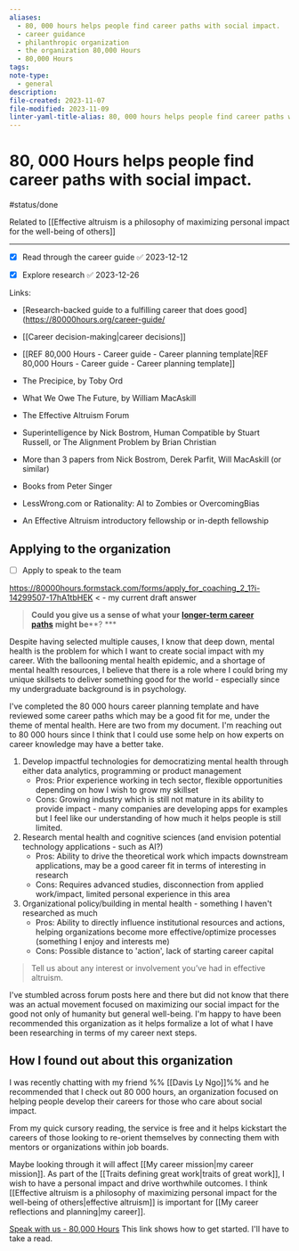 ```yaml
---
aliases:
  - 80, 000 hours helps people find career paths with social impact.
  - career guidance
  - philanthropic organization
  - the organization 80,000 Hours
  - 80,000 Hours
tags: 
note-type:
  - general
description: 
file-created: 2023-11-07
file-modified: 2023-11-09
linter-yaml-title-alias: 80, 000 hours helps people find career paths with social impact.
---
```


# 80, 000 Hours helps people find career paths with social impact.

#status/done 

Related to [[Effective altruism is a philosophy of maximizing personal impact for the well-being of others]]

---

- [x] Read through the career guide ✅ 2023-12-12

- [x] Explore research ✅ 2023-12-26

Links:
- [Research-backed guide to a fulfilling career that does good](https://80000hours.org/career-guide/
- [[Career decision-making|career decisions]]
- [[REF 80,000 Hours - Career guide - Career planning template|REF 80,000 Hours - Career guide - Career planning template]]

- The Precipice, by Toby Ord
- What We Owe The Future, by William MacAskill
- The Effective Altruism Forum
- Superintelligence by Nick Bostrom, Human Compatible by Stuart Russell, or The Alignment Problem by Brian Christian
- More than 3 papers from Nick Bostrom, Derek Parfit, Will MacAskill (or similar)
- Books from Peter Singer
- LessWrong.com or Rationality: AI to Zombies or OvercomingBias
- An Effective Altruism introductory fellowship or in-depth fellowship


## Applying to the organization

- [ ] Apply to speak to the team 

  
https://80000hours.formstack.com/forms/apply_for_coaching_2_1?i-14299507-17hA1tbHEK < - my current draft answer


> **Could you give us a sense of what your** [**longer-term career paths**](https://80000hours.org/career-planning/process/longer-term-paths/#what-should-a-longer-term-plan-look-like) **might be****? ***


Despite having selected multiple causes, I know that deep down, mental health is the problem for which I want to create social impact with my career. With the ballooning mental health epidemic, and a shortage of mental health resources, I believe that there is a role where I could bring my unique skillsets to deliver something good for the world - especially since my undergraduate background is in psychology.

I've completed the 80 000 hours career planning template and have reviewed some career paths which may be a good fit for me, under the theme of mental health. Here are two from my document. I'm reaching out to 80 000 hours since I think that I could use some help on how experts on career knowledge may have a better take.

 1. Develop impactful technologies for democratizing mental health through either data analytics, programming or product management
	- Pros: Prior experience working in tech sector, flexible opportunities depending on how I wish to grow my skillset
	- Cons: Growing industry which is still not mature in its ability to provide impact - many companies are developing apps for examples but I feel like our understanding of how much it helps people is still limited.
2. Research mental health and cognitive sciences (and envision potential technology applications - such as AI?)
	- Pros: Ability to drive the theoretical work which impacts downstream applications, may be a good career fit in terms of interesting in research  
	- Cons: Requires advanced studies, disconnection from applied work/impact, limited personal experience in this area
3. Organizational policy/building in mental health - something I haven't researched as much
	- Pros: Ability to directly influence institutional resources and actions, helping organizations become more effective/optimize processes (something I enjoy and interests me)
	- Cons: Possible distance to 'action', lack of starting career capital

> Tell us about any interest or involvement you’ve had in effective altruism.

I've stumbled across forum posts here and there but did not know that there was an actual movement focused on maximizing our social impact for the good not only of humanity but general well-being. I'm happy to have been recommended this organization as it helps formalize a lot of what I have been researching in terms of my career next steps.


## How I found out about this organization

I was recently chatting with my friend %% [[Davis Ly Ngo]]%% and he recommended that I check out 80 000 hours, an organization focused on helping people develop their careers for those who care about social impact.

From my quick cursory reading, the service is free and it helps kickstart the careers of those looking to re-orient themselves by connecting them with mentors or organizations within job boards.

Maybe looking through it will affect [[My career mission|my career mission]]. As part of the [[Traits defining great work|traits of great work]], I wish to have a personal impact and drive worthwhile outcomes. I think [[Effective altruism is a philosophy of maximizing personal impact for the well-being of others|effective altruism]] is important for [[My career reflections and planning|my career]].

[Speak with us - 80,000 Hours](https://80000hours.org/speak-with-us/?int_campaign=homepage__get-1-1-advice) This link shows how to get started. I'll have to take a read.

